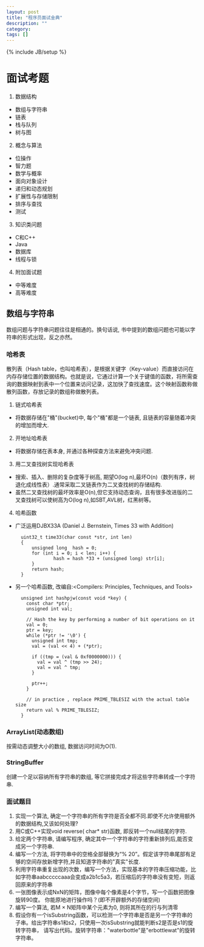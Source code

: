 ```yaml
---
layout: post
title: "程序员面试金典"
description: ""
category: 
tags: []
---
```

{% include JB/setup %}

# 面试考题

1. 数据结构
* 数组与字符串
* 链表
* 栈与队列
* 树与图
2. 概念与算法
* 位操作
* 智力题
* 数学与概率
* 面向对象设计
* 递归和动态规划
* 扩展性与存储限制
* 排序与查找
* 测试
3. 知识类问题
* C和C++
* Java
* 数据库
* 线程与锁
4. 附加面试题
* 中等难度
* 高等难度

## 数组与字符串

数组问题与字符串问题往往是相通的。换句话说, 书中提到的数组问题也可能以字符串的形式出现，反之亦然。

### 哈希表
散列表（Hash table，也叫哈希表），是根据关键字（Key-value）而直接访问在内存存储位置的数据结构。也就是说，它通过计算一个关于键值的函数，将所需查询的数据映射到表中一个位置来访问记录，这加快了查找速度。这个映射函数称做散列函数，存放记录的数组称做散列表。

1. 链式哈希表
* 将数据存储在"桶"(bucket)中, 每个"桶"都是一个链表, 且链表的容量随着冲突的增加而增大.  
2. 开地址哈希表
* 将数据存储在表本身, 并通过各种探查方法来避免冲突问题.  
3. 用二叉查找树实现哈希表
* 搜索、插入、删除的复杂度等于树高, 期望O(log n),最坏O(n)（数列有序，树退化成线性表）.通常采取二叉链表作为二叉查找树的存储结构.
* 虽然二叉查找树的最坏效率是O(n),但它支持动态查询，且有很多改进版的二叉查找树可以使树高为O(log n),如SBT,AVL树，红黑树等。
4. 哈希函数


* 广泛运用DJBX33A (Daniel J. Bernstein, Times 33 with Addition)
    
        uint32_t time33(char const *str, int len) 
        {
            unsigned long  hash = 0; 
            for (int i = 0; i < len; i++) {
                    hash = hash *33 + (unsigned long) str[i]; 
            } 
            return hash; 
        }
        

* 另一个哈希函数, 改编自:<Compilers: Principles, Techniques, and Tools>

        unsigned int hashpjw(const void *key) {
          const char *ptr;
          unsigned int val;
        
          // Hash the key by performing a number of bit operations on it
          val = 0;
          ptr = key;
          while (*ptr != '\0') {
            unsigned int tmp;
            val = (val << 4) + (*ptr);
        
            if ((tmp = (val & 0xf0000000))) {
              val = val ^ (tmp >> 24);
              val = val ^ tmp;
            }
        
            ptr++;
          }
        
          // in practice , replace PRIME_TBLESIZ with the actual table size
          return val % PRIME_TBLESIZ;
        }

### ArrayList(动态数组)

按需动态调整大小的数组, 数据访问时间为O(1).

### StringBuffer

创建一个足以容纳所有字符串的数组, 等它拼接完成才将这些字符串转成一个字符串.

### 面试题目

1. 实现一个算法, 确定一个字符串的所有字符是否全都不同.即使不允许使用额外的数据结构,又该如何处理?
2. 用C或C++实现void reverse( char* str)函数, 即反转一个null结尾的字符.
3. 给定两个字符串, 请编写程序, 确定其中一个字符串的字符重新排列后,能否变成另一个字符串.
4. 编写一个方法, 将字符串中的空格全部替换为“% 20”。假定该字符串尾部有足够的空间存放新增字符,并且知道字符串的"真实"长度.
5. 利用字符串重复出现的次数，编写一个方法，实现基本的字符串压缩功能，比如字符串aabcccccaaa会变成a2b1c5a3，若压缩后的字符串没有变短，则返回原来的字符串
6. 一张图像表示成NxN的矩阵，图像中每个像素是4个字节，写一个函数把图像旋转90度。 你能原地进行操作吗？(即不开辟额外的存储空间)
7. 编写一个算法, 若M × N矩阵中某个元素为0, 则将其所在的行与列清零
8. 假设你有一个isSubstring函数，可以检测一个字符串是否是另一个字符串的子串。给出字符串s1和s2，只使用一次isSubstring就能判断s2是否是s1的旋转字符串， 请写出代码。旋转字符串："waterbottle"是"erbottlewat"的旋转字符串。
